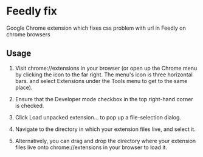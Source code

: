 # Feedly fix

Google Chrome extension which fixes css problem with url in Feedly on chrome browsers

## Usage

1. Visit chrome://extensions in your browser (or open up the Chrome menu by clicking the icon to the far right. The menu's icon is three horizontal bars. and select Extensions under the Tools menu to get to the same place).

2. Ensure that the Developer mode checkbox in the top right-hand corner is checked.

3. Click Load unpacked extension… to pop up a file-selection dialog.

4. Navigate to the directory in which your extension files live, and select it.

5. Alternatively, you can drag and drop the directory where your extension files live onto chrome://extensions 
in your browser to load it.
